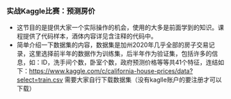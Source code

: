 ### 实战Kaggle比赛：预测房价

- 这节目的是提供大家一个实际操作的机会，使用的大多是前面学到的知识。课程提供了代码样本，酒体内容详见含注释的代码中。
- 简单介绍一下数据集的内容，数据集是加州2020年几乎全部的房子交易记录，这里选择前半年的数据作为训练集，后半年作为验证集，包括许多的信息，如：ID，洗手间个数，卧室个数，政府预测价格等等共41个特征，连结如下：https://www.kaggle.com/c/california-house-prices/data?select=train.csv 需要大家自行下载数据集（没有kaglle账户的要注册才可以下载）